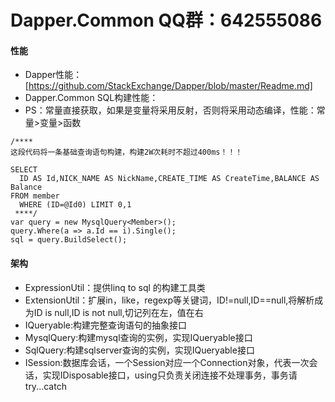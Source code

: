 # Dapper.Common QQ群：642555086

#### 性能       

* Dapper性能：[https://github.com/StackExchange/Dapper/blob/master/Readme.md]
* Dapper.Common SQL构建性能：
* PS：常量直接获取，如果是变量将采用反射，否则将采用动态编译，性能：常量>变量>函数
```
/****
这段代码将一条基础查询语句构建，构建2W次耗时不超过400ms！！！

SELECT 
  ID AS Id,NICK_NAME AS NickName,CREATE_TIME AS CreateTime,BALANCE AS Balance 
FROM member 
  WHERE (ID=@Id0) LIMIT 0,1
 ****/
var query = new MysqlQuery<Member>();
query.Where(a => a.Id == i).Single();
sql = query.BuildSelect();
```
#### 架构
* ExpressionUtil：提供linq to sql 的构建工具类
* ExtensionUtil：扩展in，like，regexp等关键词，ID!=null,ID==null,将解析成为ID is null,ID is not null,切记列在左，值在右
* IQueryable:构建完整查询语句的抽象接口
* MysqlQuery:构建mysql查询的实例，实现IQueryable接口
* SqlQuery:构建sqlserver查询的实例，实现IQueryable接口
* ISession:数据库会话，一个Session对应一个Connection对象，代表一次会话，实现IDisposable接口，using只负责关闭连接不处理事务，事务请try...catch
